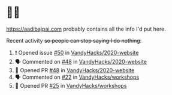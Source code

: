 # 👋🏻
<!--
**aadibajpai/aadibajpai** is a ✨ _special_ ✨ repository because its `README.md` (this file) appears on your GitHub profile.
-->
https://aadibajpai.com probably contains all the info I'd put here.

Recent activity ~~so people can stop saying I do nothing~~:
<!--START_SECTION:activity-->
1. ❗️ Opened issue [#50](https://github.com//VandyHacks/2020-website/issues/50) in [VandyHacks/2020-website](https://github.com//VandyHacks/2020-website)
2. 🗣 Commented on [#48](https://github.com//VandyHacks/2020-website/issues/48) in [VandyHacks/2020-website](https://github.com//VandyHacks/2020-website)
3. 💪 Opened PR [#48](https://github.com//VandyHacks/2020-website/pull/48) in [VandyHacks/2020-website](https://github.com//VandyHacks/2020-website)
4. 🗣 Commented on [#22](https://github.com//VandyHacks/workshops/issues/22) in [VandyHacks/workshops](https://github.com//VandyHacks/workshops)
5. 💪 Opened PR [#25](https://github.com//VandyHacks/workshops/pull/25) in [VandyHacks/workshops](https://github.com//VandyHacks/workshops)
<!--END_SECTION:activity-->
